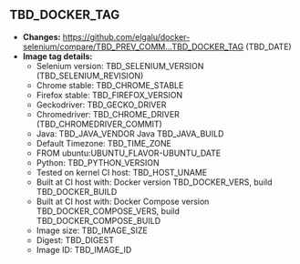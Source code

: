 ## TBD_DOCKER_TAG
 + **Changes:** https://github.com/elgalu/docker-selenium/compare/TBD_PREV_COMM...TBD_DOCKER_TAG (TBD_DATE)
 + **Image tag details:**
    + Selenium version: TBD_SELENIUM_VERSION (TBD_SELENIUM_REVISION)
    + Chrome stable:  TBD_CHROME_STABLE
    + Firefox stable: TBD_FIREFOX_VERSION
    + Geckodriver: TBD_GECKO_DRIVER
    + Chromedriver: TBD_CHROME_DRIVER (TBD_CHROMEDRIVER_COMMIT)
    + Java: TBD_JAVA_VENDOR Java TBD_JAVA_BUILD
    + Default Timezone: TBD_TIME_ZONE
    + FROM ubuntu:UBUNTU_FLAVOR-UBUNTU_DATE
    + Python: TBD_PYTHON_VERSION
    + Tested on kernel CI  host: TBD_HOST_UNAME
    + Built at CI  host with: Docker version TBD_DOCKER_VERS, build TBD_DOCKER_BUILD
    + Built at CI  host with: Docker Compose version TBD_DOCKER_COMPOSE_VERS, build TBD_DOCKER_COMPOSE_BUILD
    + Image size: TBD_IMAGE_SIZE
    + Digest: TBD_DIGEST
    + Image ID: TBD_IMAGE_ID

